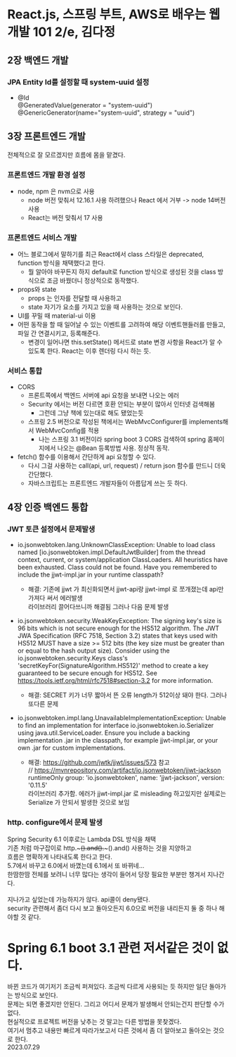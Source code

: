 # React.js, 스프링 부트, AWS로 배우는 웹 개발 101 2/e, 김다정
## 2장 백엔드 개발
### JPA Entity Id를 설정할 때 system-uuid 설정
- @Id<br>
  @GeneratedValue(generator = "system-uuid")<br>
  @GenericGenerator(name="system-uuid", strategy = "uuid")

## 3장 프론트엔드 개발
전체적으로 잘 모르겠지만 흐름에 몸을 맡겼다.
### 프론트엔드 개발 환경 설정
- node, npm 은 nvm으로 사용
  - node 버전 맞춰서 12.16.1 사용 하려했으나 React 에서 거부 -> node 14버전 사용
  - React는 버전 맞춰서 17 사용

### 프론트엔드 서비스 개발
- 어느 블로그에서 말하기를 최근 React에서 class 스타일은 deprecated, function 방식을 채택했다고 한다.
  - 뭘 알아야 바꾸든지 하지 default로 function 방식으로 생성된 것을 class 방식으로 조금 바꿨더니 정상적으로 동작했다.
- props와 state
  - props 는 인자를 전달할 때 사용하고
  - state 자기가 요소를 가지고 있을 때 사용하는 것으로 보인다.
- UI를 꾸밀 때 material-ui 이용
- 어떤 동작을 할 때 일어날 수 있는 이벤트를 고려하여 해당 이벤트핸들러를 만들고, 파일 간 연결시키고, 등록해준다.
  - 변경이 일어나면 this.setState() 메서드로 state 변경 사항을 React가 알 수 있도록 한다. React는 이후 렌더링 다시 하는 듯.

### 서비스 통합
- CORS
  - 프론트쪽에서 백엔드 서버에 api 요청을 보내면 나오는 에러
  - Security 에서는 버전 다르면 호환 안되는 부분이 많아서 인터넷 검색해봄
    - 그런데 그냥 책에 있는대로 해도 됐었는듯
  - 스프링 2.5 버전으로 작성된 책에서는 WebMvcConfigurer를 implements해서  WebMvcConfig를 적용
    - 나는 스프링 3.1 버전이라 spring boot 3 CORS 검색하여 spring 홈페이지에서 나오는 @Bean 등록방법 사용. 정상적 동작.
- fetch() 함수를 이용해서 간단하게 api 요청할 수 있다.
  - 다시 그걸 사용하는 call(api, url, request) / return json 함수를 만드니 더욱 간단했다.
  - 자바스크립트는 프론트엔드 개발자들이 아름답게 쓰는 듯 하다.
## 4장 인증 백엔드 통합
### JWT 토큰 설정에서 문제발생
- io.jsonwebtoken.lang.UnknownClassException:
Unable to load class named [io.jsonwebtoken.impl.DefaultJwtBuilder] from the thread context, current, or system/application ClassLoaders.
All heuristics have been exhausted.
Class could not be found.
Have you remembered to include the jjwt-impl.jar in your runtime classpath?
  - 해결: 기존에 jjwt 가 최신화되면서 jjwt-api랑 jjwt-impl 로 쪼개졌는데 api만 가져다 써서 에러발생<br>
    라이브러리 끌어다쓰니까 해결됨 그러나 다음 문제 발생

- io.jsonwebtoken.security.WeakKeyException:
The signing key's size is 96 bits which is not secure enough for the HS512 algorithm.
The JWT JWA Specification (RFC 7518, Section 3.2) states that keys used with HS512 MUST have a size >= 512 bits (the key size must be greater than or equal to the hash output size).
Consider using the io.jsonwebtoken.security.Keys class's 'secretKeyFor(SignatureAlgorithm.HS512)' method to create a key guaranteed to be secure enough for HS512.
See https://tools.ietf.org/html/rfc7518#section-3.2 for more information.
  - 해결: SECRET 키가 너무 짧아서 뜬 오류 length가 512이상 돼야 한다. 그러나 또다른 문제

- io.jsonwebtoken.impl.lang.UnavailableImplementationException:
Unable to find an implementation for interface io.jsonwebtoken.io.Serializer using java.util.ServiceLoader.
Ensure you include a backing implementation .jar in the classpath, for example jjwt-impl.jar, or your own .jar for custom implementations.
  - 해결: https://github.com/jwtk/jjwt/issues/573 참고<br>
    // https://mvnrepository.com/artifact/io.jsonwebtoken/jjwt-jackson<br>
    runtimeOnly group: 'io.jsonwebtoken', name: 'jjwt-jackson', version: '0.11.5'<br>
    라이브러리 추가함. 에러가 jjwt-impl.jar 로 misleading 하고있지만 실제로는 Serialize 가 안되서 발생한 것으로 보임

### http. configure에서 문제 발생
Spring Security 6.1 이후로는 Lambda DSL 방식을 채택<br>
기존 처럼 마구잡이로 http.~~~().and().~~~().and() 사용하는 것을 지양하고<br>
흐름은 명확하게 나타내도록 한다고 한다.<br>
5.7에서 바꾸고 6.0에서 바꼈는데 6.1에서 또 바뀌네...<br>
한땀한땀 전체를 보려니 너무 많다는 생각이 들어서 당장 필요한 부분만 챙겨서 지나간다.<br>
<br>
지나가고 싶었는데 가능하지가 않다. api콜이 deny됐다.<br>
security 관련해서 좀더 다시 보고 돌아오든지 6.0으로 버전을 내리든지 둘 중 하나 해야할 것 같다.

# Spring 6.1 boot 3.1 관련 저서같은 것이 없다.
바뀐 코드가 여기저기 조금씩 퍼져있다. 조금씩 다르게 사용되는 듯 하지만 일단 돌아가는 방식으로 보인다.<br>
문제는 되면 좋겠지만 안된다. 그리고 어디서 문제가 발생해서 안되는건지 판단할 수가 없다.<br>
현실적으로 프로젝트 버전을 낮추는 것 말고는 다른 방법을 못찾겠다.<br>
여기서 멈추고 내용만 빠르게 따라가보고서 다른 것에서 좀 더 알아보고 돌아오는 것으로 한다.<br>
2023.07.29
